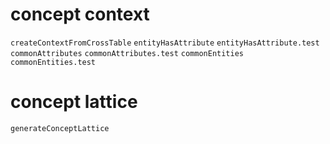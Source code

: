# concept context

`createContextFromCrossTable`
`entityHasAttribute`
`entityHasAttribute.test`
`commonAttributes`
`commonAttributes.test`
`commonEntities`
`commonEntities.test`

# concept lattice

`generateConceptLattice`
